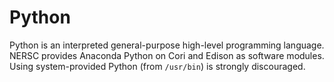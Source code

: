 # Python

Python is an interpreted general-purpose high-level programming language.
NERSC provides Anaconda Python on Cori and Edison as software modules.
Using system-provided Python (from `/usr/bin`) is strongly discouraged.
